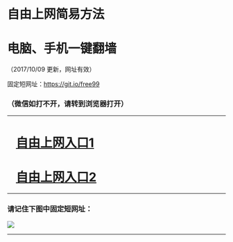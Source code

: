 ﻿# 自由上网简易方法

# 电脑、手机一键翻墙

（2017/10/09 更新，网址有效）

固定短网址：https://git.io/free99

### （微信如打不开，请转到浏览器打开）


***





# &nbsp;&nbsp; <a href="http://ft4117469.fwq-tz-1001.info/fwqtz01.html?t=100900130395 " target="_blank">自由上网入口1</a>
# &nbsp;&nbsp; <a href="http://ft1046523242.fwq-tz-1002.info/fwqtz02.html?t=10090016151 " target="_blank">自由上网入口2</a>
***

### 请记住下图中固定短网址：

<img src="https://s3-us-west-2.amazonaws.com/fwq-1001/yjfq-20170905okok.png" /> 


***

